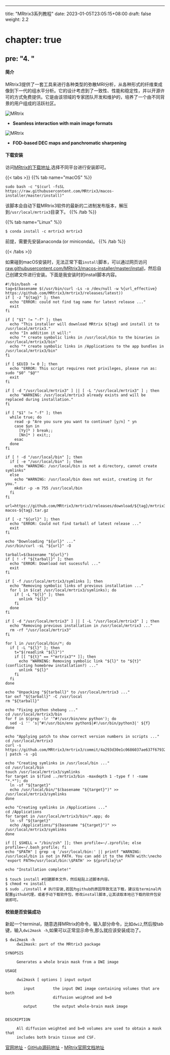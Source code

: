 
---
title: "MRtrix3系列教程"
date: 2023-01-05T23:05:15+08:00
draft: false
weight: 2.2
# chapter: true
pre: "<b>4. </b>"
---
#### 简介
MRtrix3提供了一套工具来进行各种类型的弥散MRI分析，从各种形式的纤维束成像到下一代的组水平分析。它的设计考虑到了一致性、性能和稳定性，并以开源许可的方式免费提供。它是由该领域的专家团队开发和维护的，培养了一个由不同背景的用户组成的活跃社区。


![MRtrix](/mrtrix/images/mrtrix_home.jpeg)
- **Seamless interaction with main image formats**

![MRtrix](/mrtrix/images/foddec-pansharp.jpeg)
- **FOD-based DEC maps and panchromatic sharpening**


#### 下载安装
访问[MRtrix的下载地址](https://www.mrtrix.org/download/),选择不同平台进行安装即可。


{{< tabs >}}
{{% tab name="macOS" %}}
```shell
sudo bash -c "$(curl -fsSL https://raw.githubusercontent.com/MRtrix3/macos-installer/master/install)"
```
该脚本会自动下载MRtrix3软件的最新的二进制发布版本，解压到`/usr/local/mrtrix3`目录下。
{{% /tab %}}

{{% tab name="Linux" %}}
```shell
$ conda install -c mrtrix3 mrtrix3
```
前提，需要先安装anaconda (or miniconda)。
{{% /tab %}}

{{< /tabs >}}



如果碰到macOS安装时，无法正常下载```install```脚本，可以通过网页访问[raw.githubusercontent.com/MRtrix3/macos-installer/master/install](https://raw.githubusercontent.com/MRtrix3/macos-installer/master/install)，然后自己创建文件进行安装。下面是我安装时的install脚本内容。

```shell
#!/bin/bash -e
tag=$(basename $(/usr/bin/curl -Ls -o /dev/null -w %{url_effective} https://github.com/MRtrix3/mrtrix3/releases/latest))
if [ -z "${tag}" ]; then
  echo "ERROR: could not find tag name for latest release ..."
  exit
fi 

if [ "$1" != "-f" ]; then
  echo "This installer will download MRtrix ${tag} and install it to /usr/local/mrtrix3."
  echo "In addition it will:"
  echo "* create symbolic links in /usr/local/bin to the binaries in /usr/local/mrtrix3/bin"
  echo "* create symbolic links in /Applications to the app bundles in /usr/local/mrtrix3/bin"
fi

if [ $EUID != 0 ]; then
  echo "ERROR: This script requires root privileges, please run as: sudo "$0" "$@""
  exit
fi

if [ -d "/usr/local/mrtrix3" ] || [ -L "/usr/local/mrtrix3" ] ; then
  echo "WARNING: /usr/local/mrtrix3 already exists and will be replaced during installation."
fi

if [ "$1" != "-f" ]; then
  while true; do
    read -p "Are you sure you want to continue? [y/n] " yn
    case $yn in
      [Yy]* ) break;;
      [Nn]* ) exit;;
    esac
  done
fi

if [ ! -d "/usr/local/bin" ]; then
  if [ -e "/usr/local/bin" ]; then
    echo "WARNING: /usr/local/bin is not a directory, cannot create symlinks"
  else
    echo "WARNING: /usr/local/bin does not exist, creating it for you."
    mkdir -p -m 755 /usr/local/bin
  fi
fi

url=https://github.com/MRtrix3/mrtrix3/releases/download/${tag}/mrtrix3-macos-${tag}.tar.gz

if [ -z "${url}" ]; then
  echo "ERROR: Could not find tarball of latest release ..."
  exit
fi

echo "Downloading "${url}" ..."
/usr/bin/curl -sL "${url}" -O

tarball=$(basename "${url}")
if [ ! -f "${tarball}" ]; then
  echo "ERROR: Download not sucessful ..."
  exit
fi

if [ -f /usr/local/mrtrix3/symlinks ]; then
  echo "Removing symbolic links of previous installation ..."
  for l in $(cat /usr/local/mrtrix3/symlinks); do
    if [ -L "${l}" ]; then
      unlink "${l}"
    fi
  done
fi

if [ -d "/usr/local/mrtrix3" ] || [ -L "/usr/local/mrtrix3" ] ; then
  echo "Removing previous installation in /usr/local/mrtrix3 ..."
  rm -rf "/usr/local/mrtrix3"
fi

for l in /usr/local/bin/*; do
  if [ -L "${l}" ]; then
    t="$(readlink "${l}")"
    if [[ "${t}" == *"mrtrix3"* ]]; then
      echo "WARNING: Removing symbolic link "${l}" to "${t}" (conflicting homebrew installation?) ..."
      unlink "${l}"
    fi
  fi
done

echo "Unpacking "${tarball}" to /usr/local/mrtrix3 ..."
tar oxf "${tarball}" -C /usr/local
rm "${tarball}"

echo "Fixing python shebang ..."
cd /usr/local/mrtrix3/bin
for f in $(grep -lr '^#!/usr/bin/env python'); do
  sed -i '' 's|^#!/usr/bin/env python$|#!/usr/bin/python3|' ${f}
done

echo "Applying patch to show correct version numbers in scripts ..."
cd /usr/local/mrtrix3
curl -s https://github.com/MRtrix3/mrtrix3/commit/4a293d30e1c0686037ae637f67932d497eb71ee6.patch | patch -s -p1

echo "Creating symlinks in /usr/local/bin ..."
cd /usr/local/bin
touch /usr/local/mrtrix3/symlinks
for target in $(find ../mrtrix3/bin -maxdepth 1 -type f ! -name "*.*"); do
  ln -sf "${target}"
  echo /usr/local/bin/"$(basename "${target}")" >> /usr/local/mrtrix3/symlinks
done

echo "Creating symlinks in /Applications ..."
cd /Applications
for target in /usr/local/mrtrix3/bin/*.app; do
  ln -sf "${target}"
  echo /Applications/"$(basename "${target}")" >> /usr/local/mrtrix3/symlinks
done

if [[ $SHELL = "/bin/zsh" ]]; then profile=~/.zprofile; else profile=~/.bash_profile; fi
echo "$PATH" | grep -q '/usr/local/bin:' || printf "WARNING: /usr/local/bin is not in PATH. You can add it to the PATH with:\necho 'export PATH=/usr/local/bin:\$PATH' >> ${profile}\n"

echo "Installation complete!"
```

```shell
$ touch install #创建脚本文件，然后粘贴上述脚本内容。
$ chmod +x install
$ sudo ./install # 执行安装,若因为github的原因导致无法下载，建议在terminal内配置github代理，或者手动下载软件包，修改install脚本,让其读取本地已下载的软件包安装即可。
```



#### 校验是否安装成功
新起一个terminal，随意选择MRtrix的命令，输入部分命令，比如`dwi2`,然后按tab键，输入`dwi2mask -h`,如果可以正常显示命令,那么就应该安装成功了。
```shell
$ dwi2mask -h
     dwi2mask: part of the MRtrix3 package

SYNOPSIS

     Generates a whole brain mask from a DWI image

USAGE

     dwi2mask [ options ] input output

        input        the input DWI image containing volumes that are both
                     diffusion weighted and b=0

        output       the output whole-brain mask image


DESCRIPTION

     All diffusion weighted and b=0 volumes are used to obtain a mask that
     includes both brain tissue and CSF.
```


[官网地址](https://www.mrtrix.org/) - 
[GitHub源码地址](https://www.mrtrix.org/download/) - 
[MRtrix官网文档地址](https://mrtrix.readthedocs.io/en/latest/getting_started/beginner_dwi_tutorial.html#dwi-geometric-distortion-correction)